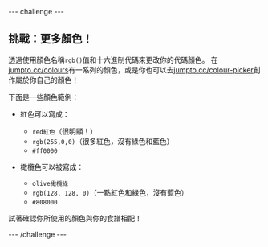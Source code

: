 --- challenge ---

## 挑戰：更多顏色！

透過使用顏色名稱`rgb()`值和十六進制代碼來更改你的代碼顏色。 在<a href="http://jumpto.cc/colours" target="_blank">jumpto.cc/colours</a>有一系列的顏色，或是你也可以去<a href="http://jumpto.cc/colour-picker" target="_blank">jumpto.cc/colour-picker</a>創作屬於你自己的顏色！

下面是一些顏色範例：

+ 紅色可以寫成：
    
    + `red紅色`（很明顯！）
    + `rgb(255,0,0)`（很多紅色，沒有綠色和藍色）
    + `#ff0000`

+ 橄欖色可以被寫成：
    
    + `olive橄欖綠`
    + `rgb(128, 128, 0)`（一點紅色和綠色，沒有藍色）
    + `#808000`

試著確認你所使用的顏色與你的食譜相配！

--- /challenge ---